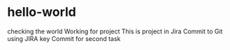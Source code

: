 # hello-world
checking the world
Working for project
This is project in Jira
Commit to Git using JIRA key
Commit for second task
